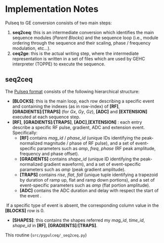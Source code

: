# Implementation Notes

Pulseq to GE conversion consists of two main steps:

1. **seq2ceq**: this is an intermediate conversion which identifies the main sequence modules (*Parent Blocks*) and the sequence loop (i.e., module ordering through the sequence and their scaling, phase / frequency modulation, etc...).
2. **ceq2ge**: this is the actual writing step, where the intermediate representation is written in a set of files which are used by GEHC interpreter (TOPPE) to execute the sequence.

## seq2ceq

The [Pulseq format](https://pulseq.github.io/specification.pdf) consists of the following hierarchical structure:

- **[BLOCKS]**: this is the main loop, each row describing a specific event and containing the indexes (as in row-index) of **[RF]**, **[GRADIENTS]**/**[TRAPS]** (for *Gx*, *Gy*, *Gz*), **[ADC]** and **[EXTENSION]** executed at each sequence step.
- **[RF]**, **[GRADIENTS]**/**[TRAPS]**, **[ADC]**,**[EXTENSION]** : each entry describe a specific RF pulse, gradient, ADC and extension event. Specifically:
  - **[RF]** contains *mag_id* / *phase_id* (unique IDs identifying the peak-normalized magnitude / phase of RF pulse), and a set of event-specific parameters such as *amp*, *freq*, *phase* (RF peak amplitude, frequency and phase offset).
  - **[GRADIENTS]** contains *shape_id* (unique ID identifying the peak-normalized gradient waveform), and a set of event-specific parameters such as *amp* (peak gradient amplitude).
  - **[TRAPS]** contains *rise*, *flat*, *fall* (unique tuple identifying a trapezoid by duration of ramp up, flat and ramp down portions), and a set of event-specific parameters such as *amp* (flat portion amplitude).
  - **[ADC]** contains the ADC duration and delay with respect the start of the event .

​		If a specific type of event is absent, the corresponding column value in the **[BLOCKS]** row is 0.

- **[SHAPES]**: this contains the shapes referred my *mag_id*, *time_id*, *shape_id* in **[RF]**, **[GRADIENTS]**/**[TRAPS]**.

This routine (``src/pypulceq/_seq2ceq.py``) 

